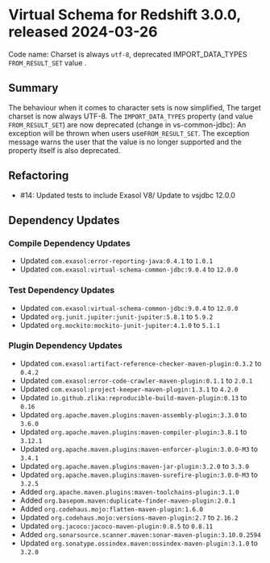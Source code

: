 # Virtual Schema for Redshift 3.0.0, released 2024-03-26

Code name: Charset is always `utf-8`, deprecated IMPORT_DATA_TYPES `FROM_RESULT_SET` value .

## Summary

The behaviour when it comes to character sets is now simplified,
The target charset is now always UTF-8.
The `IMPORT_DATA_TYPES` property (and value `FROM_RESULT_SET`) are now deprecated (change in vs-common-jdbc):
An exception will be thrown when users use`FROM_RESULT_SET`. The exception message warns the user that the value is no longer supported and the property itself is also deprecated.

## Refactoring

* #14: Updated tests to include Exasol V8/ Update to vsjdbc 12.0.0

## Dependency Updates

### Compile Dependency Updates

* Updated `com.exasol:error-reporting-java:0.4.1` to `1.0.1`
* Updated `com.exasol:virtual-schema-common-jdbc:9.0.4` to `12.0.0`

### Test Dependency Updates

* Updated `com.exasol:virtual-schema-common-jdbc:9.0.4` to `12.0.0`
* Updated `org.junit.jupiter:junit-jupiter:5.8.1` to `5.9.2`
* Updated `org.mockito:mockito-junit-jupiter:4.1.0` to `5.1.1`

### Plugin Dependency Updates

* Updated `com.exasol:artifact-reference-checker-maven-plugin:0.3.2` to `0.4.2`
* Updated `com.exasol:error-code-crawler-maven-plugin:0.1.1` to `2.0.1`
* Updated `com.exasol:project-keeper-maven-plugin:1.3.1` to `4.2.0`
* Updated `io.github.zlika:reproducible-build-maven-plugin:0.13` to `0.16`
* Updated `org.apache.maven.plugins:maven-assembly-plugin:3.3.0` to `3.6.0`
* Updated `org.apache.maven.plugins:maven-compiler-plugin:3.8.1` to `3.12.1`
* Updated `org.apache.maven.plugins:maven-enforcer-plugin:3.0.0-M3` to `3.4.1`
* Updated `org.apache.maven.plugins:maven-jar-plugin:3.2.0` to `3.3.0`
* Updated `org.apache.maven.plugins:maven-surefire-plugin:3.0.0-M3` to `3.2.5`
* Added `org.apache.maven.plugins:maven-toolchains-plugin:3.1.0`
* Added `org.basepom.maven:duplicate-finder-maven-plugin:2.0.1`
* Added `org.codehaus.mojo:flatten-maven-plugin:1.6.0`
* Updated `org.codehaus.mojo:versions-maven-plugin:2.7` to `2.16.2`
* Updated `org.jacoco:jacoco-maven-plugin:0.8.5` to `0.8.11`
* Added `org.sonarsource.scanner.maven:sonar-maven-plugin:3.10.0.2594`
* Updated `org.sonatype.ossindex.maven:ossindex-maven-plugin:3.1.0` to `3.2.0`
